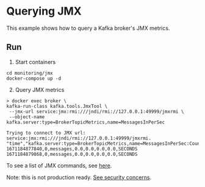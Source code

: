 
# Querying JMX

This example shows how to query a Kafka broker's JMX metrics.

## Run


1. Start containers

```
cd monitoring/jmx
docker-compose up -d
```

2. Query JMX metrics

```
> docker exec broker \
kafka-run-class kafka.tools.JmxTool \
 --jmx-url service:jmx:rmi:///jndi/rmi://127.0.0.1:49999/jmxrmi \
 --object-name kafka.server:type=BrokerTopicMetrics,name=MessagesInPerSec

Trying to connect to JMX url: service:jmx:rmi:///jndi/rmi://127.0.0.1:49999/jmxrmi.
"time","kafka.server:type=BrokerTopicMetrics,name=MessagesInPerSec:Count","kafka.server:type=BrokerTopicMetrics,name=MessagesInPerSec:EventType","kafka.server:type=BrokerTopicMetrics,name=MessagesInPerSec:FifteenMinuteRate","kafka.server:type=BrokerTopicMetrics,name=MessagesInPerSec:FiveMinuteRate","kafka.server:type=BrokerTopicMetrics,name=MessagesInPerSec:MeanRate","kafka.server:type=BrokerTopicMetrics,name=MessagesInPerSec:OneMinuteRate","kafka.server:type=BrokerTopicMetrics,name=MessagesInPerSec:RateUnit"
1671184877840,0,messages,0.0,0.0,0.0,0.0,SECONDS
1671184879868,0,messages,0.0,0.0,0.0,0.0,SECONDS

```

To see a list of JMX commands, see [here][2].

Note: this is not production ready. [See security concerns][3].

[2]: https://kafka.apache.org/documentation/#monitoring
[3]: https://docs.confluent.io/platform/current/installation/docker/operations/monitoring.html#configure-security